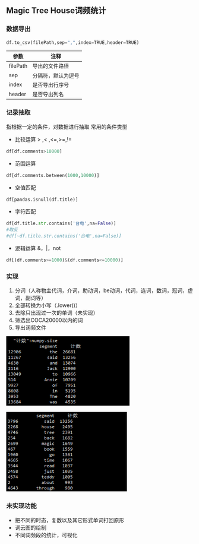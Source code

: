 ## Magic Tree House词频统计

### 数据导出
```python
df.to_csv(filePath,sep=",",index=TRUE,header=TRUE)
```

|参数 |注释|
|---|---|
|filePath |导出的文件路径|
|sep |分隔符，默认为逗号|
|index |是否导出行序号|
|header |是否导出列名|

### 记录抽取
指根据一定的条件，对数据进行抽取
常用的条件类型
* 比较运算 > ,< ,<=,>=,!=
```python
df[df.comments>10000]
```
* 范围运算
```python
df[df.comments.between(1000,10000)]
```
* 空值匹配
```python
df[pandas.isnull(df.title)]
```
* 字符匹配
```python
df[df.title.str.contains('台电',na=False)]
#取反
#df[~df.title.str.contains('台电',na=False)]
```
* 逻辑运算 &，|，not
```python
df[(df.comments>=1000)&(df.comments<=10000)]
```


### 实现
1. 分词（人称物主代词，介词，助动词，be动词，代词，连词，数词，冠词，虚词，副词等）
2. 全部转换为小写（.lower()）
3. 去除只出现过一次的单词（未实现）
4. 筛选出COCA20000以内的词
5. 导出词频文件

![人称代词](assets/markdown-img-paste-20170719130844582.png)

![coca](assets/markdown-img-paste-20170719203354685.png)

### 未实现功能
* 把不同的时态，复数以及其它形式单词打回原形
* 词云图的绘制
* 不同词频段的统计，可视化
